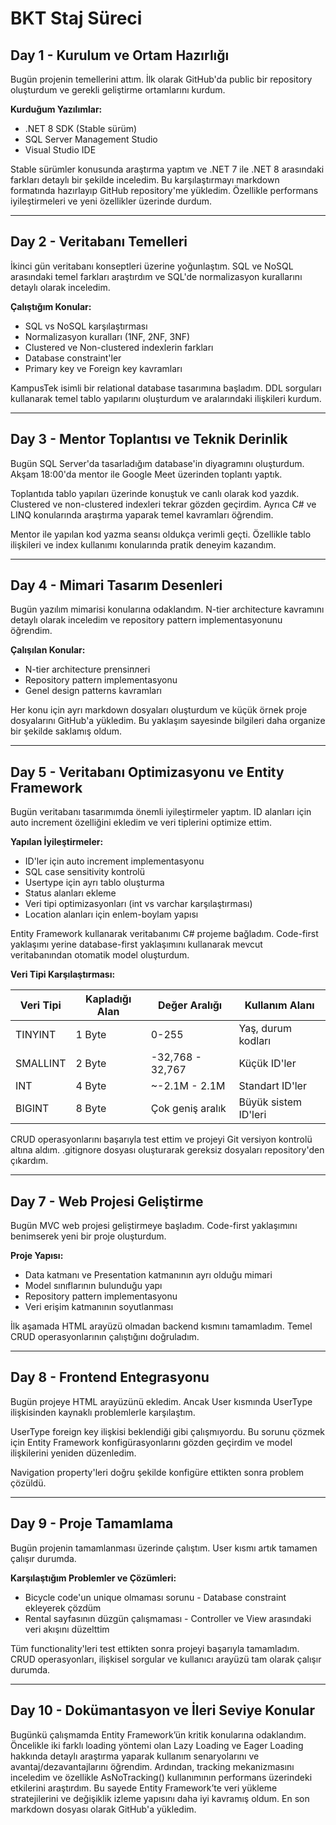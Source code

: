 # BKT Staj Süreci

## Day 1 - Kurulum ve Ortam Hazırlığı

Bugün projenin temellerini attım. İlk olarak GitHub'da public bir repository oluşturdum ve gerekli geliştirme ortamlarını kurdum.

**Kurduğum Yazılımlar:**
- .NET 8 SDK (Stable sürüm)
- SQL Server Management Studio
- Visual Studio IDE

Stable sürümler konusunda araştırma yaptım ve .NET 7 ile .NET 8 arasındaki farkları detaylı bir şekilde inceledim. Bu karşılaştırmayı markdown formatında hazırlayıp GitHub repository'me yükledim. Özellikle performans iyileştirmeleri ve yeni özellikler üzerinde durdum.

---

## Day 2 - Veritabanı Temelleri

İkinci gün veritabanı konseptleri üzerine yoğunlaştım. SQL ve NoSQL arasındaki temel farkları araştırdım ve SQL'de normalizasyon kurallarını detaylı olarak inceledim.

**Çalıştığım Konular:**
- SQL vs NoSQL karşılaştırması
- Normalizasyon kuralları (1NF, 2NF, 3NF)
- Clustered ve Non-clustered indexlerin farkları
- Database constraint'ler
- Primary key ve Foreign key kavramları

KampusTek isimli bir relational database tasarımına başladım. DDL sorguları kullanarak temel tablo yapılarını oluşturdum ve aralarındaki ilişkileri kurdum.

---

## Day 3 - Mentor Toplantısı ve Teknik Derinlik

Bugün SQL Server'da tasarladığım database'in diyagramını oluşturdum. Akşam 18:00'da mentor ile Google Meet üzerinden toplantı yaptık.

Toplantıda tablo yapıları üzerinde konuştuk ve canlı olarak kod yazdık. Clustered ve non-clustered indexleri tekrar gözden geçirdim. Ayrıca C# ve LINQ konularında araştırma yaparak temel kavramları öğrendim.

Mentor ile yapılan kod yazma seansı oldukça verimli geçti. Özellikle tablo ilişkileri ve index kullanımı konularında pratik deneyim kazandım.

---

## Day 4 - Mimari Tasarım Desenleri

Bugün yazılım mimarisi konularına odaklandım. N-tier architecture kavramını detaylı olarak inceledim ve repository pattern implementasyonunu öğrendim.

**Çalışılan Konular:**
- N-tier architecture prensiплeri
- Repository pattern implementasyonu
- Genel design patterns kavramları

Her konu için ayrı markdown dosyaları oluşturdum ve küçük örnek proje dosyalarını GitHub'a yükledim. Bu yaklaşım sayesinde bilgileri daha organize bir şekilde saklamış oldum.

---

## Day 5 - Veritabanı Optimizasyonu ve Entity Framework

Bugün veritabanı tasarımımda önemli iyileştirmeler yaptım. ID alanları için auto increment özelliğini ekledim ve veri tiplerini optimize ettim.

**Yapılan İyileştirmeler:**
- ID'ler için auto increment implementasyonu
- SQL case sensitivity kontrolü
- Usertype için ayrı tablo oluşturma
- Status alanları ekleme
- Veri tipi optimizasyonları (int vs varchar karşılaştırması)
- Location alanları için enlem-boylam yapısı

Entity Framework kullanarak veritabanımı C# projeme bağladım. Code-first yaklaşımı yerine database-first yaklaşımını kullanarak mevcut veritabanından otomatik model oluşturdum.

**Veri Tipi Karşılaştırması:**

| Veri Tipi | Kapladığı Alan | Değer Aralığı | Kullanım Alanı |
|-----------|----------------|---------------|----------------|
| TINYINT | 1 Byte | 0-255 | Yaş, durum kodları |
| SMALLINT | 2 Byte | -32,768 - 32,767 | Küçük ID'ler |
| INT | 4 Byte | ~-2.1M - 2.1M | Standart ID'ler |
| BIGINT | 8 Byte | Çok geniş aralık | Büyük sistem ID'leri |

CRUD operasyonlarını başarıyla test ettim ve projeyi Git versiyon kontrolü altına aldım. .gitignore dosyası oluşturarak gereksiz dosyaları repository'den çıkardım.

---

## Day 7 - Web Projesi Geliştirme

Bugün MVC web projesi geliştirmeye başladım. Code-first yaklaşımını benimserek yeni bir proje oluşturdum.

**Proje Yapısı:**
- Data katmanı ve Presentation katmanının ayrı olduğu mimari
- Model sınıflarının bulunduğu yapı
- Repository pattern implementasyonu
- Veri erişim katmanının soyutlanması

İlk aşamada HTML arayüzü olmadan backend kısmını tamamladım. Temel CRUD operasyonlarının çalıştığını doğruladım.

---

## Day 8 - Frontend Entegrasyonu

Bugün projeye HTML arayüzünü ekledim. Ancak User kısmında UserType ilişkisinden kaynaklı problemlerle karşılaştım.

UserType foreign key ilişkisi beklendiği gibi çalışmıyordu. Bu sorunu çözmek için Entity Framework konfigürasyonlarını gözden geçirdim ve model ilişkilerini yeniden düzenledim.

Navigation property'leri doğru şekilde konfigüre ettikten sonra problem çözüldü.

---

## Day 9 - Proje Tamamlama

Bugün projenin tamamlanması üzerinde çalıştım. User kısmı artık tamamen çalışır durumda.

**Karşılaştığım Problemler ve Çözümleri:**
- Bicycle code'un unique olmaması sorunu - Database constraint ekleyerek çözdüm
- Rental sayfasının düzgün çalışmaması - Controller ve View arasındaki veri akışını düzelttim

Tüm functionality'leri test ettikten sonra projeyi başarıyla tamamladım. CRUD operasyonları, ilişkisel sorgular ve kullanıcı arayüzü tam olarak çalışır durumda.

---

## Day 10 - Dokümantasyon ve İleri Seviye Konular

Bugünkü çalışmamda Entity Framework’ün kritik konularına odaklandım. Öncelikle iki farklı loading yöntemi olan Lazy Loading ve Eager Loading hakkında detaylı araştırma yaparak kullanım senaryolarını ve avantaj/dezavantajlarını öğrendim. Ardından, tracking mekanizmasını inceledim ve özellikle AsNoTracking() kullanımının performans üzerindeki etkilerini araştırdım. Bu sayede Entity Framework’te veri yükleme stratejilerini ve değişiklik izleme yapısını daha iyi kavramış oldum. En son markdown dosyası olarak GitHub'a yükledim.